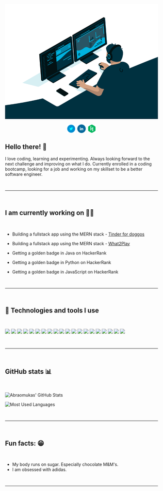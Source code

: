 <div align="center">
  <a href="https://linkedin.com/in/abraomukas/"><img src="images/header.gif" alt="Abraomukas' in a nutshell"></a>

<p align='center'>

<a href="https://twitter.com/abraomukas"><img height="30" src="images/icons/twitter.png"></a>
<a href="https://www.linkedin.com/in/abraomukas/"><img height="30" src="images/icons/linkedin.png"></a>
<a href="https://www.hackerrank.com/abraomukas"><img height="30" src="images/icons/hackerrank.png"></a>
</p>

</div>

## Hello there! :wave:

I love coding, learning and experimenting. Always looking forward to the next challenge and improving on what I do. Currently enrolled in a coding bootcamp, looking for a job and working on my skillset to be a better software engineer.

<br>

---

<br>

## I am currently working on :man_technologist:

<br>

- Building a fullstack app using the MERN stack - <a href="https://github.com/Abraomukas/brown-gazelles-final-project">Tinder for doggos</a>

- Building a fullstack app using the MERN stack - <a href="https://github.com/Abraomukas/what-2-play">What2Play</a>

- Getting a golden badge in Java on HackerRank

- Getting a golden badge in Python on HackerRank

- Getting a golden badge in JavaScript on HackerRank

<br>

---

<br>

## :wrench: Technologies and tools I use

<br>

![](https://img.shields.io/badge/-Ubuntu-informational?style=flat&logo=Ubuntu&logoColor=white&color=darkblue)
![](https://img.shields.io/badge/-IntelliJ_IDEA-informational?style=flat&logo=intellij-idea&logoColor=white&color=darkblue)
![](https://img.shields.io/badge/-VS_Code-informational?style=flat&logo=microsoft&logoColor=white&color=darkblue)
![](https://img.shields.io/badge/-Java-informational?style=flat&logo=Java&logoColor=white&color=darkblue)
![](https://img.shields.io/badge/-JPA-informational?style=flat&logo=java&logoColor=white&color=darkblue)
![](https://img.shields.io/badge/-JUnit-informational?style=flat&logo=java&logoColor=white&color=darkblue)
![](https://img.shields.io/badge/-Spring_Boot-informational?style=flat&logo=spring&logoColor=white&color=darkblue)
![](https://img.shields.io/badge/-JavaScript-informational?style=flat&logo=javascript&logoColor=white&color=darkblue)
![](https://img.shields.io/badge/-Python-informational?style=flat&logo=python&logoColor=white&color=darkblue)
![](https://img.shields.io/badge/-Docker-informational?style=flat&logo=docker&logoColor=white&color=darkblue)
![](https://img.shields.io/badge/-Kubernetes-informational?style=flat&logo=kubernetes&logoColor=white&color=darkblue)
![](https://img.shields.io/badge/-PostgreSQL-informational?style=flat&logo=postgresql&logoColor=white&color=darkblue)
![](https://img.shields.io/badge/-MongoDB-informational?style=flat&logo=mongodb&logoColor=white&color=darkblue)
![](https://img.shields.io/badge/-Express-informational?style=flat&logo=express&logoColor=white&color=darkblue)
![](https://img.shields.io/badge/-React-informational?style=flat&logo=react&logoColor=white&color=darkblue)
![](https://img.shields.io/badge/-Node.js-informational?style=flat&logo=node.js&logoColor=white&color=darkblue)
![](https://img.shields.io/badge/-Postman-informational?style=flat&logo=postman&logoColor=white&color=darkblue)
![](https://img.shields.io/badge/-Heroku-informational?style=flat&logo=heroku&logoColor=white&color=darkblue)
![](https://img.shields.io/badge/-Netlify-informational?style=flat&logo=netlify&logoColor=white&color=darkblue)
![](https://img.shields.io/badge/-Jenkins-informational?style=flat&logo=jenkins&logoColor=white&color=darkblue)

<br>

---

<br>

## GitHub stats :bar_chart:

<br>

![Abraomukas' GitHub Stats](https://github-readme-stats.vercel.app/api?username=abraomukas&theme=react&show_icons=true)

![Most Used Languages](https://github-readme-stats.vercel.app/api/top-langs/?username=abraomukas&theme=react&show_icons=true)

<br>

---

<br>

## Fun facts: :grin:   

<br>

- My body runs on sugar. Especially chocolate M&M's. 
- I am obsessed with adidas.

<br>

---